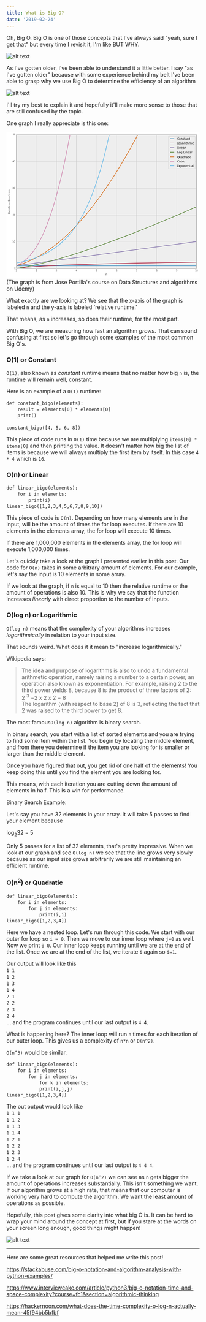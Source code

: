 ```yaml
---
title: What is Big O?
date: '2019-02-24'
---
```


Oh, Big O. Big O is one of those concepts that I've always said "yeah, sure I get that" but every time I revisit it, I'm like BUT WHY.

![alt text](https://media.giphy.com/media/CPskAi4C6WLHa/giphy.gif)

As I've gotten older, I've been able to understand it a little better. I say "as I've gotten older" because with some experience behind my belt I've been able to grasp why we use Big O to determine the efficiency of an algorithm

![alt text](https://media.giphy.com/media/he8aSdri52ZnW/giphy.gif)

I'll try my best to explain it and hopefully it'll make more sense to those that are still confused by the topic.

One graph I really appreciate is this one:

![alt text](bigograph.png)
(The graph is from Jose Portilla's course on Data Structures and algorithms on Udemy)

What exactly are we looking at? We see that the x-axis of the graph is labeled `n` and the y-axis is labeled 'relative runtime.'

That means, as `n` increases, so does their runtime, for the most part.

With Big O, we are measuring how fast an algorithm _grows_. That can sound confusing at first so let's go through some examples of the most common Big O's.

### O(1) or Constant

`O(1)`, also known as _constant_ runtime means that no matter how big `n` is, the runtime will remain well, constant.

Here is an example of a `O(1)` runtime:

```
def constant_bigo(elements):
    result = elements[0] * elements[0]
    print()

constant_bigo([4, 5, 6, 8])
```

This piece of code runs in `O(1)` time because we are multiplying `items[0] * items[0]` and then printing the value. It doesn't matter how big the list of items is because we will always multiply the first item by itself. In this case `4 * 4` which is `16`.

### O(n) or Linear

```
def linear_bigo(elements):
    for i in elements:
        print(i)
linear_bigo([1,2,3,4,5,6,7,8,9,10])
```

This piece of code is `O(n)`. Depending on how many elements are in the input, will be the amount of times the for loop executes. If there are 10 elements in the elements array, the for loop will execute 10 times.

If there are 1,000,000 elements in the elements array, the for loop will execute 1,000,000 times.

Let's quickly take a look at the graph I presented earlier in this post. Our code for `O(n)` takes in some arbitrary amount of elements. For our example, let's say the input is 10 elements in some array.

If we look at the graph, if `n` is equal to 10 then the relative runtime or the amount of operations is also 10. This is why we say that the function increases _linearly_ with direct proportion to the number of inputs.

### O(log n) or Logarithmic

`O(log n)` means that the complexity of your algorithms increases _logarithmically_ in relation to your input size.

That sounds weird. What does it it mean to "increase logarithmically."

Wikipedia says:

> The idea and purpose of logarithms is also to undo a fundamental arithmetic operation, namely raising a number to a certain power, an operation also known as exponentiation. For example, raising 2 to the third power yields 8, because 8 is the product of three factors of 2:</br>
> 2 <sup>3</sup> =2 x 2 x 2 = 8</br> The logarithm (with respect to base 2) of 8 is 3, reflecting the fact that 2 was raised to the third power to get 8.

The most famous`O(log n)` algorithm is binary search.

In binary search, you start with a list of sorted elements and you are trying to find some item within the list. You begin by locating the middle element, and from there you determine if the item you are looking for is smaller or larger than the middle element.

Once you have figured that out, you get rid of one half of the elements! You keep doing this until you find the element you are looking for.

This means, with each iteration you are cutting down the amount of elements in half. This is a win for performance.

Binary Search Example:

Let's say you have 32 elements in your array. It will take 5 passes to find your element because

log<sub>2</sub>32 = 5

Only 5 passes for a list of 32 elements, that's pretty impressive. When we look at our graph and see `O(log n)` we see that the line grows very slowly because as our input size grows arbitrarily we are still maintaining an efficient runtime.

### O(n<sup>2</sup>) or Quadratic

```
def linear_bigo(elements):
    for i in elements:
        for j in elements:
            print(i,j)
linear_bigo([1,2,3,4])
```

Here we have a nested loop. Let's run through this code. We start with our outer for loop so `i = 0`. Then we move to our inner loop where `j=0` as well. Now we print `0 0`. Our inner loop keeps running until we are at the end of the list. Once we are at the end of the list, we iterate `i` again so `i=1`.

Our output will look like this </br>
`1 1` </br>
`1 2` </br>
`1 3` </br>
`1 4` </br>
`2 1` </br>
`2 2` </br>
`2 3` </br>
`2 4` </br>
... and the program continues until our last output is `4 4`.

What is happening here? The inner loop will run `n` times for each iteration of our outer loop. This gives us a complexity of `n*n` or `O(n^2)`.

`O(n^3)` would be similar.

```
def linear_bigo(elements):
    for i in elements:
        for j in elements:
            for k in elements:
            print(i,j,j)
linear_bigo([1,2,3,4])
```

The out output would look like </br>
`1 1 1` </br>
`1 1 2` </br>
`1 1 3` </br>
`1 1 4` </br>
`1 2 1` </br>
`1 2 2` </br>
`1 2 3` </br>
`1 2 4` </br>
... and the program continues until our last output is `4 4 4`.

If we take a look at our graph for `O(n^2)` we can see as `n` gets bigger the amount of operations increases substantially. This isn't something we want. If our algorithm grows at a high rate, that means that our computer is working very hard to compute the algorithm. We want the least amount of operations as possible.

Hopefully, this post gives some clarity into what big O is. It can be hard to wrap your mind around the concept at first, but if you stare at the words on your screen long enough, good things might happen!

![alt text](https://media.giphy.com/media/JltOMwYmi0VrO/giphy.gif)

---

Here are some great resources that helped me write this post!

https://stackabuse.com/big-o-notation-and-algorithm-analysis-with-python-examples/

https://www.interviewcake.com/article/python3/big-o-notation-time-and-space-complexity?course=fc1&section=algorithmic-thinking

https://hackernoon.com/what-does-the-time-complexity-o-log-n-actually-mean-45f94bb5bfbf

